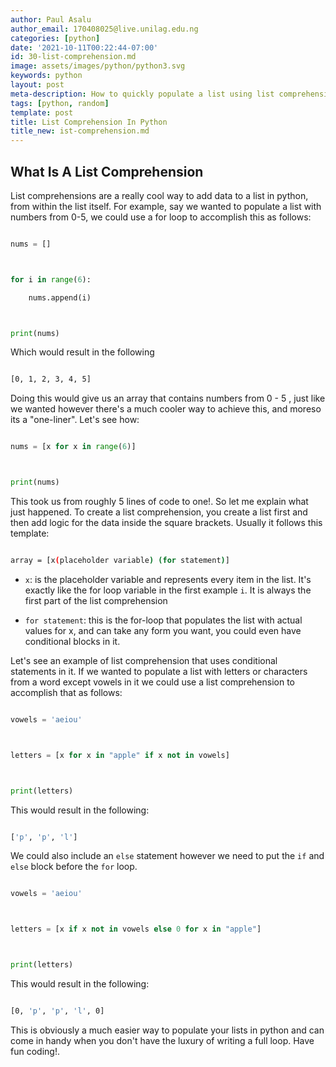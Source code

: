 ```yaml
---
author: Paul Asalu
author_email: 170408025@live.unilag.edu.ng
categories: [python]
date: '2021-10-11T00:22:44-07:00'
id: 30-list-comprehension.md
image: assets/images/python/python3.svg
keywords: python
layout: post
meta-description: How to quickly populate a list using list comprehension
tags: [python, random]
template: post
title: List Comprehension In Python
title_new: ist-comprehension.md
---
```




## What Is A List Comprehension

List comprehensions are a really cool way to add data to a list in python, from within the list itself. For example, say we wanted to populate a list with numbers from 0-5, we could use a for loop to accomplish this as follows:



```python

nums = []



for i in range(6):

    nums.append(i)



print(nums)

```

Which would result in the following



```bash

[0, 1, 2, 3, 4, 5]

```



Doing this would give us an array that contains numbers from 0 - 5 , just like we wanted however there's a much cooler way to achieve this, and moreso its a "one-liner". Let's  see how:



```python

nums = [x for x in range(6)]



print(nums)

```



This took us from roughly 5 lines of code to one!. So let me explain what just happened. To create a list comprehension, you create a list first and then add logic for the data inside the square brackets. Usually it follows this template:



```bash

array = [x(placeholder variable) (for statement)]

```



- `x`: is the placeholder variable and represents every item in the list. It's exactly like the for loop variable in the first example `i`. It is always the first part of the list comprehension



- `for statement`: this is the for-loop that populates the list with actual values for x, and can take any form you want, you could even have conditional blocks in it.



Let's see an example of list comprehension that uses conditional statements in it. If we wanted to populate a list with letters or characters from a word except vowels in it we could use a list comprehension to accomplish that as follows:



```python

vowels = 'aeiou'



letters = [x for x in "apple" if x not in vowels]



print(letters)

```



This would result in the following:



```bash

['p', 'p', 'l']

```



We could also include an `else` statement however we need to put the `if` and `else` block before the `for` loop.



```python

vowels = 'aeiou'



letters = [x if x not in vowels else 0 for x in "apple"]



print(letters)

```



This would result in the following:



```bash

[0, 'p', 'p', 'l', 0]

```



This is obviously a much easier way to populate your lists in python and can come in handy when you don't have the luxury of writing a full loop. Have fun coding!.


